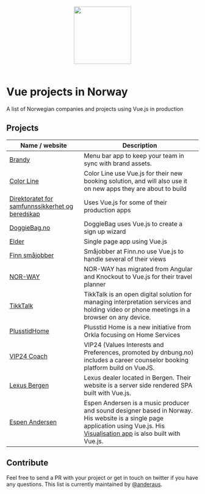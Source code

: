 <p align="center">
  <br>
  <img width="150" src="http://012.vuejs.org/images/logo.png">
  <br>
  <br>
</p>

# Vue projects in Norway

A list of Norwegian companies and projects using Vue.js in production

## Projects

Name / website | Description
| --- | ---- |
[Brandy](https://getbrandy.io) | Menu bar app to keep your team in sync with brand assets.
[Color Line](https://www.colorline.no/) | Color Line use Vue.js for their new booking solution, and will also use it on new apps they are about to build
[Direktoratet for samfunnssikkerhet og beredskap](https://www.dsb.no/) | Uses Vue.js for some of their production apps
[DoggieBag.no](https://doggiebag.no/) | DoggieBag uses Vue.js to create a sign up wizard
[Elder](https://elder.no/) | Single page app using Vue.js
[Finn småjobber](https://www.finn.no/smajobber/) | Småjobber at Finn.no use Vue.js to handle several of their views
[NOR-WAY](https://www.nor-way.no) | NOR-WAY has migrated from Angular and Knockout to Vue.js for their travel planner 
[TikkTalk](https://my.tikktalk.com/) | TikkTalk is an open digital solution for managing interpretation services and holding video or phone meetings in a browser on any device. 
[PlusstidHome](https://plusstidhome.no) | Plusstid Home is a new initiative from Orkla focusing on Home Services
[VIP24 Coach](https://my.vip24.coach) | VIP24 (Values Interests and Preferences, promoted by dnbung.no) includes a career counselor booking platform build on VueJS.
[Lexus Bergen](https://www.lexus-bergen.no/) | Lexus dealer located in Bergen. Their website is a server side rendered SPA built with Vue.js.
[Espen Andersen](https://easound.no/) | Espen Andersen is a music producer and sound designer based in Norway. His website is a single page application using Vue.js. His [Visualisation app](http://visualizer.easound.no/) is also built with Vue.js.

## Contribute

Feel free to send a PR with your project or get in touch on twitter if you have any questions. This list is currently maintained by [@anderaus](https://twitter.com/anderaus).
